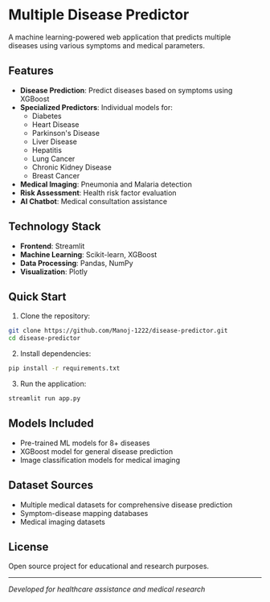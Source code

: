 # Multiple Disease Predictor

A machine learning-powered web application that predicts multiple diseases using various symptoms and medical parameters.

## Features

- **Disease Prediction**: Predict diseases based on symptoms using XGBoost
- **Specialized Predictors**: Individual models for:
  - Diabetes
  - Heart Disease
  - Parkinson's Disease
  - Liver Disease
  - Hepatitis
  - Lung Cancer
  - Chronic Kidney Disease
  - Breast Cancer
- **Medical Imaging**: Pneumonia and Malaria detection
- **Risk Assessment**: Health risk factor evaluation
- **AI Chatbot**: Medical consultation assistance

## Technology Stack

- **Frontend**: Streamlit
- **Machine Learning**: Scikit-learn, XGBoost
- **Data Processing**: Pandas, NumPy
- **Visualization**: Plotly

## Quick Start

1. Clone the repository:
```bash
git clone https://github.com/Manoj-1222/disease-predictor.git
cd disease-predictor
```

2. Install dependencies:
```bash
pip install -r requirements.txt
```

3. Run the application:
```bash
streamlit run app.py
```

## Models Included

- Pre-trained ML models for 8+ diseases
- XGBoost model for general disease prediction
- Image classification models for medical imaging

## Dataset Sources

- Multiple medical datasets for comprehensive disease prediction
- Symptom-disease mapping databases
- Medical imaging datasets

## License

Open source project for educational and research purposes.

---
*Developed for healthcare assistance and medical research*